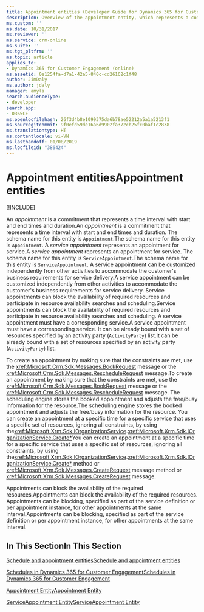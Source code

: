 ```yaml
---
title: Appointment entities (Developer Guide for Dynamics 365 for Customer Engagement) | MicrosoftDocs
description: Overview of the appointment entity, which represents a commitment over a time interval with start and end times and a duration.
ms.custom: ''
ms.date: 10/31/2017
ms.reviewer: ''
ms.service: crm-online
ms.suite: ''
ms.tgt_pltfrm: ''
ms.topic: article
applies_to:
- Dynamics 365 for Customer Engagement (online)
ms.assetid: 0e1254fa-d7a1-42a5-840c-cd26162c1f48
author: JimDaly
ms.author: jdaly
manager: amyla
search.audienceType:
- developer
search.app:
- D365CE
ms.openlocfilehash: 26f3d4b8e1099375da6b78ae52212a5a1a5213f1
ms.sourcegitcommit: 9f0efd59de16a6d9902fa372cb25fc0baf1c2838
ms.translationtype: HT
ms.contentlocale: vi-VN
ms.lasthandoff: 01/08/2019
ms.locfileid: "386424"
---
```

# <a name="appointment-entities"></a><span data-ttu-id="99381-103">Appointment entities</span><span class="sxs-lookup"><span data-stu-id="99381-103">Appointment entities</span></span>

[!INCLUDE[](../includes/cc_applies_to_update_9_0_0.md)]

<span data-ttu-id="99381-104">An *appointment* is a commitment that represents a time interval with start and end times and duration.</span><span class="sxs-lookup"><span data-stu-id="99381-104">An *appointment* is a commitment that represents a time interval with start and end times and duration.</span></span> <span data-ttu-id="99381-105">The schema name for this entity is `Appointment`.</span><span class="sxs-lookup"><span data-stu-id="99381-105">The schema name for this entity is `Appointment`.</span></span>
<span data-ttu-id="99381-106">A *service appointment* represents an appointment for service.</span><span class="sxs-lookup"><span data-stu-id="99381-106">A *service appointment* represents an appointment for service.</span></span> <span data-ttu-id="99381-107">The schema name for this entity is `ServiceAppointment`.</span><span class="sxs-lookup"><span data-stu-id="99381-107">The schema name for this entity is `ServiceAppointment`.</span></span> <span data-ttu-id="99381-108">A service appointment can be customized independently from other activities to accommodate the customer's business requirements for service delivery.</span><span class="sxs-lookup"><span data-stu-id="99381-108">A service appointment can be customized independently from other activities to accommodate the customer's business requirements for service delivery.</span></span> <span data-ttu-id="99381-109">Service appointments can block the availability of required resources and participate in resource availability searches and scheduling.</span><span class="sxs-lookup"><span data-stu-id="99381-109">Service appointments can block the availability of required resources and participate in resource availability searches and scheduling.</span></span> <span data-ttu-id="99381-110">A service appointment must have a corresponding service.</span><span class="sxs-lookup"><span data-stu-id="99381-110">A service appointment must have a corresponding service.</span></span> <span data-ttu-id="99381-111">It can be already bound with a set of resources specified by an activity party (`ActivityParty`) list.</span><span class="sxs-lookup"><span data-stu-id="99381-111">It can be already bound with a set of resources specified by an activity party (`ActivityParty`) list.</span></span>  
  
<span data-ttu-id="99381-112">To create an appointment by making sure that the constraints are met, use the <xref:Microsoft.Crm.Sdk.Messages.BookRequest> message or the <xref:Microsoft.Crm.Sdk.Messages.RescheduleRequest> message.</span><span class="sxs-lookup"><span data-stu-id="99381-112">To create an appointment by making sure that the constraints are met, use the <xref:Microsoft.Crm.Sdk.Messages.BookRequest> message or the <xref:Microsoft.Crm.Sdk.Messages.RescheduleRequest> message.</span></span> <span data-ttu-id="99381-113">The scheduling engine stores the booked appointment and adjusts the free/busy information for the resource.</span><span class="sxs-lookup"><span data-stu-id="99381-113">The scheduling engine stores the booked appointment and adjusts the free/busy information for the resource.</span></span> <span data-ttu-id="99381-114">You can create an appointment at a specific time for a specific service that uses a specific set of resources, ignoring all constraints, by using the<xref:Microsoft.Xrm.Sdk.IOrganizationService>.<xref:Microsoft.Xrm.Sdk.IOrganizationService.Create*></span><span class="sxs-lookup"><span data-stu-id="99381-114">You can create an appointment at a specific time for a specific service that uses a specific set of resources, ignoring all constraints, by using the<xref:Microsoft.Xrm.Sdk.IOrganizationService>.<xref:Microsoft.Xrm.Sdk.IOrganizationService.Create*></span></span> <span data-ttu-id="99381-115">method or <xref:Microsoft.Xrm.Sdk.Messages.CreateRequest> message.</span><span class="sxs-lookup"><span data-stu-id="99381-115">method or <xref:Microsoft.Xrm.Sdk.Messages.CreateRequest> message.</span></span>  
  
<span data-ttu-id="99381-116">Appointments can block the availability of the required resources.</span><span class="sxs-lookup"><span data-stu-id="99381-116">Appointments can block the availability of the required resources.</span></span> <span data-ttu-id="99381-117">Appointments can be blocking, specified as part of the service definition or per appointment instance, for other appointments at the same interval.</span><span class="sxs-lookup"><span data-stu-id="99381-117">Appointments can be blocking, specified as part of the service definition or per appointment instance, for other appointments at the same interval.</span></span>  
  
## <a name="in-this-section"></a><span data-ttu-id="99381-118">In This Section</span><span class="sxs-lookup"><span data-stu-id="99381-118">In This Section</span></span>  
 [<span data-ttu-id="99381-119">Schedule and appointment entities</span><span class="sxs-lookup"><span data-stu-id="99381-119">Schedule and appointment entities</span></span>](schedule-appointment-entities.md)  
  
 [<span data-ttu-id="99381-120">Schedules in Dynamics 365 for Customer Engagement</span><span class="sxs-lookup"><span data-stu-id="99381-120">Schedules in Dynamics 365 for Customer Engagement</span></span>](schedule-collections.md)  
  
 [<span data-ttu-id="99381-121">Appointment Entity</span><span class="sxs-lookup"><span data-stu-id="99381-121">Appointment Entity</span></span>](entities/appointment.md)  
  
 [<span data-ttu-id="99381-122">ServiceAppointment Entity</span><span class="sxs-lookup"><span data-stu-id="99381-122">ServiceAppointment Entity</span></span>](entities/serviceappointment.md)
